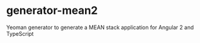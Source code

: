 # generator-mean2
Yeoman generator to generate a MEAN stack application for Angular 2 and TypeScript
